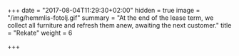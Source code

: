 +++
date = "2017-08-04T11:29:30+02:00"
hidden = true
image = "/img/hemmlis-fotolj.gif"
summary = "At the end of the lease term, we collect all furniture and refresh them anew, awaiting the next customer."
title = "Rekate"
weight = 6

+++
